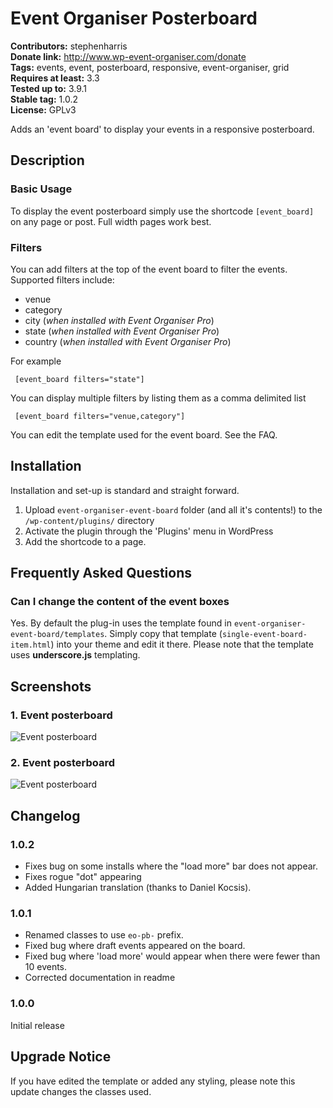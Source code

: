 # Event Organiser Posterboard #
**Contributors:** stephenharris  
**Donate link:** http://www.wp-event-organiser.com/donate  
**Tags:** events, event, posterboard, responsive, event-organiser, grid  
**Requires at least:** 3.3  
**Tested up to:** 3.9.1  
**Stable tag:** 1.0.2  
**License:** GPLv3  

Adds an 'event board' to display your events in a responsive posterboard.

## Description ##

### Basic Usage ###

To display the event posterboard simply use the shortcode `[event_board]` on any page or post. Full width pages work best.

### Filters ###

You can add filters at the top of the event board to filter the events. Supported filters include:
 
 * venue
 * category
 * city (*when installed with Event Organiser Pro*)
 * state (*when installed with Event Organiser Pro*)
 * country (*when installed with Event Organiser Pro*)

For example

     [event_board filters="state"]
     
You can display multiple filters by listing them as a comma delimited list

     [event_board filters="venue,category"]
     

You can edit the template used for the event board. See the FAQ.
     
## Installation ##

Installation and set-up is standard and straight forward. 

1. Upload `event-organiser-event-board` folder (and all it's contents!) to the `/wp-content/plugins/` directory
1. Activate the plugin through the 'Plugins' menu in WordPress
1. Add the shortcode to a page.


## Frequently Asked Questions ##

### Can I change the content of the event boxes ###
Yes. By default the plug-in uses the template found in `event-organiser-event-board/templates`. 
Simply copy that template (`single-event-board-item.html`) into your theme and edit it there. Please note that the template uses **underscore.js** templating.  

## Screenshots ##

### 1. Event posterboard ###
![Event posterboard](http://s.wordpress.org/extend/plugins/event-organiser-posterboard/screenshot-1.png)

### 2. Event posterboard ###
![Event posterboard](http://s.wordpress.org/extend/plugins/event-organiser-posterboard/screenshot-2.png)



## Changelog ##

### 1.0.2 ###
* Fixes bug on some installs where the "load more" bar does not appear.
* Fixes rogue "dot" appearing 
* Added Hungarian translation (thanks to Daniel Kocsis).

### 1.0.1 ###
* Renamed classes to use `eo-pb-` prefix.
* Fixed bug where draft events appeared on the board.
* Fixed bug where 'load more' would appear when there were fewer than 10 events.
* Corrected documentation in readme 

### 1.0.0 ###
Initial release

## Upgrade Notice ##

If you have edited the template or added any styling, please note this update changes the classes used. 


